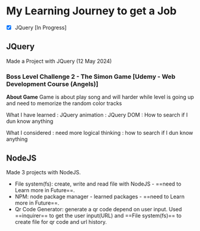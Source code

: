# My Learning Journey to get a Job

- [x] JQuery [In Progress]

## JQuery

Made a Project with JQuery (12 May 2024)

### Boss Level Challenge 2 - The Simon Game [Udemy - Web Development Course (Angels)]

**About Game**
Game is about play song and will harder while level is going up and need to memorize the random color tracks

What I have learned
: JQuery animation
: JQuery DOM
: How to search if I dun know anything

What I considered
: need more logical thinking
: how to search if I dun know anything

## NodeJS

Made 3 projects with NodeJS.

- File system(fs): create, write and read file with NodeJS - ==need to Learn more in Future==.
- NPM: node package manager - learned packages - ==need to Learn more in Future==.
- Qr Code Generator: generate a qr code depend on user input. Used ==inquirer== to get the user input(URL) and ==File system(fs)== to create file for qr code and url history.
